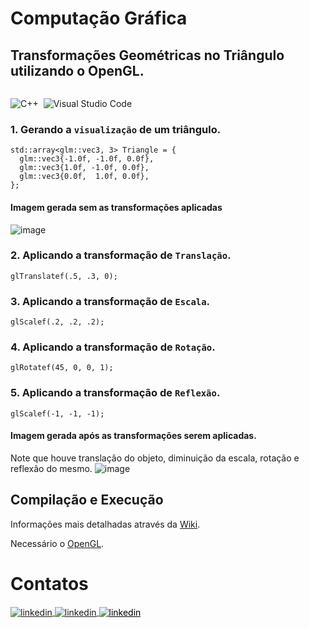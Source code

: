 # Computação Gráfica

## Transformações Geométricas no Triângulo utilizando o OpenGL.

<p>
<div style="display: inline-block;">

![C++](https://img.shields.io/badge/-C++-05122A?style=flat&logo=Cplusplus)&nbsp;
![Visual Studio Code](https://img.shields.io/badge/-Visual%20Studio%202022-05122A?style=flat&logo=visual-studio&logoColor=8702e6)&nbsp;

</p>

<p align="justify">

### 1. Gerando a `visualização` de um triângulo.

```
std::array<glm::vec3, 3> Triangle = {
  glm::vec3{-1.0f, -1.0f, 0.0f},
  glm::vec3{1.0f, -1.0f, 0.0f},
  glm::vec3{0.0f,  1.0f, 0.0f},
};
```

#### Imagem gerada sem as transformações aplicadas

![image](https://user-images.githubusercontent.com/84406892/196693471-9c066413-460f-4f98-ae20-1d06195d51b5.png)

### 2. Aplicando a transformação de `Translação`.
```
glTranslatef(.5, .3, 0);
```	
### 3. Aplicando a transformação de `Escala`.
```
glScalef(.2, .2, .2);
```	
### 4. Aplicando a transformação de `Rotação`.
```
glRotatef(45, 0, 0, 1);
```
### 5. Aplicando a transformação de `Reflexão`.
```
glScalef(-1, -1, -1);
```	

#### Imagem gerada após as transformações serem aplicadas.

Note que houve translação do objeto, diminuição da escala, rotação e reflexão do mesmo.
![image](https://user-images.githubusercontent.com/84406892/196693765-687f4112-4dd2-4431-a030-587df78c36e2.png)

  
</p>

## Compilação e Execução

Informações mais detalhadas através da [Wiki](https://github.com/phpdias/triangulo_transformacoes_geometricas/wiki/).

Necessário o [OpenGL](https://github.com/phpdias/triangulo_transformacoes_geometricas/wiki/Configurando-o-Projeto).




# Contatos

<div style="display: inline-block;">

<a href="https://t.me/phpdias" target="_blank">
  <img align="center" src="https://img.shields.io/badge/-phpdias-05122A?style=flat&logo=telegram" alt="linkedin"/>
</a>
  
<a href="https://linkedin.com/in/phpd" target="_blank">
  <img align="center" src="https://img.shields.io/badge/-phpd-05122A?style=flat&logo=linkedin" alt="linkedin"/>
</a>

<a style="color:black" href="mailto:phpdias@outlook.com?subject=[GitHub]%20Source%20Dynamic%20Lists">
 <img align="center" src="https://img.shields.io/badge/-phpdias@outlook.com-05122A?style=flat&logo=email" alt="linkedin"/>
</a>

</div>




